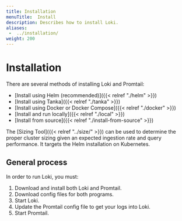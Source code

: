 ```yaml
---
title: Installation
menuTitle:  Install
description: Describes how to install Loki.
aliases: 
 -  ../installation/
weight: 200
---
```


# Installation

There are several methods of installing Loki and Promtail:

- [Install using Helm (recommended)]({{< relref "./helm" >}})
- [Install using Tanka]({{< relref "./tanka" >}})
- [Install using Docker or Docker Compose]({{< relref "./docker" >}})
- [Install and run locally]({{< relref "./local" >}})
- [Install from source]({{< relref "./install-from-source" >}})

The [Sizing Tool]({{< relref "../size/" >}}) can be used to determine the proper cluster sizing
given an expected ingestion rate and query performance.  It targets the Helm
installation on Kubernetes.

## General process

In order to run Loki, you must:

1. Download and install both Loki and Promtail.
1. Download config files for both programs.
1. Start Loki.
1. Update the Promtail config file to get your logs into Loki.
1. Start Promtail.
